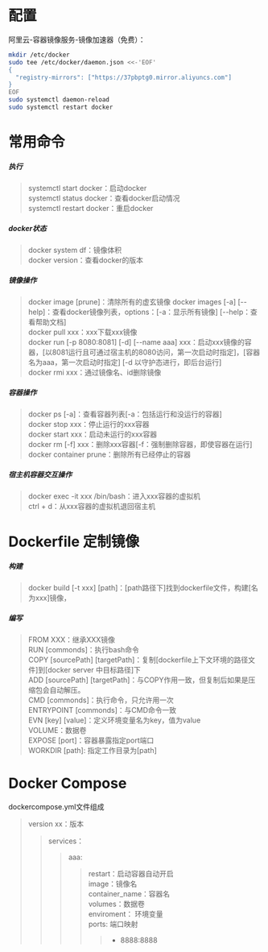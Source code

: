 # 配置
阿里云-容器镜像服务-镜像加速器（免费）：
```bash
mkdir /etc/docker
sudo tee /etc/docker/daemon.json <<-'EOF'
{
  "registry-mirrors": ["https://37pbptg0.mirror.aliyuncs.com"]
}
EOF
sudo systemctl daemon-reload
sudo systemctl restart docker 
```

# 常用命令
##### 执行  
> systemctl start docker：启动docker  
systemctl status docker：查看docker启动情况  
systemctl restart docker：重启docker

##### docker状态  
> docker system df：镜像体积  
docker version：查看docker的版本

##### 镜像操作  
> docker image [prune]：清除所有的虚玄镜像
> docker images [-a] [--help]：查看docker镜像列表，options：[-a：显示所有镜像] [--help：查看帮助文档]   
> docker pull xxx：xxx下载xxx镜像  
> docker run [-p 8080:8081] [-d] [--name aaa] xxx：启动xxx镜像的容器，[以8081运行且可通过宿主机的8080访问，第一次启动时指定]，[容器名为aaa，第一次启动时指定] [-d 以守护态进行，即后台运行]   
> docker rmi xxx：通过镜像名、id删除镜像  

##### 容器操作  
> docker ps [-a]：查看容器列表[-a：包括运行和没运行的容器]  
> docker stop xxx：停止运行的xxx容器  
> docker start xxx：启动未运行的xxx容器  
> docker rm [-f] xxx：删除xxx容器[-f：强制删除容器，即使容器在运行]  
> docker container prune：删除所有已经停止的容器

##### 宿主机容器交互操作
> docker exec -it xxx /bin/bash：进入xxx容器的虚拟机  
> ctrl + d：从xxx容器的虚拟机退回宿主机

# Dockerfile 定制镜像
##### 构建
> docker build [-t xxx] [path]：[path路径下]找到dockerfile文件，构建[名为xxx]镜像，

##### 编写
> FROM XXX：继承XXX镜像  
> RUN [commonds]：执行bash命令  
> COPY [sourcePath] [targetPath]：复制[dockerfile上下文环境的路径文件]到[docker server 中目标路径]下  
> ADD [sourcePath] [targetPath]：与COPY作用一致，但复制后如果是压缩包会自动解压。  
> CMD [commonds]：执行命令，只允许用一次  
> ENTRYPOINT [commonds]：与CMD命令一致  
> EVN [key] [value]：定义环境变量名为key，值为value  
> VOLUME：数据卷  
> EXPOSE [port]：容器暴露指定port端口  
> WORKDIR [path]:  指定工作目录为[path]  

# Docker Compose
dockercompose.yml文件组成
> version xx：版本  
>> services：  
>>> aaa:   
>>>> restart：启动容器自动开启  
>>>> image：镜像名  
>>>> container_name：容器名  
>>>> volumes：数据卷  
>>>> enviroment： 环境变量  
>>>> ports: 端口映射  
>>>>> - 8888:8888  

